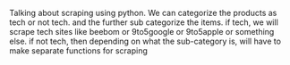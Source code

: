 <!-- ? A website about the products i like. with links to those products on amazon or flipkart or anywhere else.-->
<!-- ? Detailed info about the products. - can use python to scrape sites with data on the product ( https://javascript.plainenglish.io/how-to-run-python-script-using-node-js-6b351169e916 ) -->
<!--? My experiences with the products if i have used them. -->
<!--? My expectations with unused products. -->
<!--? What i like about the particular products. -->
<!--? What are my thoughts on the way it was advertised to the audience by the company. -->
<!--? Thoughts on the company then and now. -->

<!--! Ways to make: -->
<!--^ Make an EC2 instance on AWS and start it on Ubuntu. -->
<!--^ Load nodejs and postgres on to the EC2 instance and then use github pages to host the frontend. -->
<!--^ Or search for some other site to host the frontend part. EXAMPLE : NETLIFY -->
<!--^ For increasing the speed from the db, we will be using postgres on the AWS instance. -->
<!--^ I think getting data from mongo is too slow for my liking -->

<!-- * BACKEND : AWS EC2 Instance ( NODEJS + POSTGRES) -->
<!-- * FRONTEND : GITHUB PAGES OR NETLIFY ( REACT ) -->

Talking about scraping using python.
We can categorize the products as tech or not tech. and the further sub categorize the items.
if tech, we will scrape tech sites like beebom or 9to5google or 9to5apple or something else.
if not tech, then depending on what the sub-category is, will have to make separate functions for scraping
